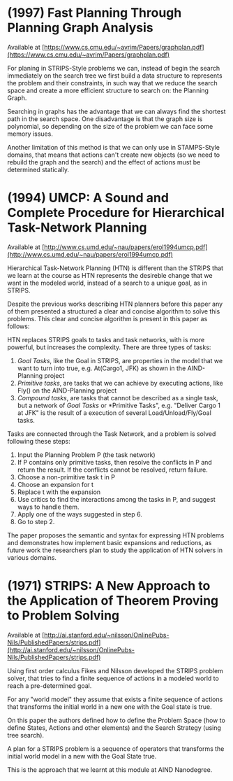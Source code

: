 # (1997) Fast Planning Through Planning Graph Analysis

Available at  [https://www.cs.cmu.edu/~avrim/Papers/graphplan.pdf](https://www.cs.cmu.edu/~avrim/Papers/graphplan.pdf)

For planing in STRIPS-Style problems we can, instead of begin the search immediately on the search tree we first build a data structure to represents the problem and their constraints, in such way that we reduce the search space and create a more efficient structure to search on: the Planning Graph.

Searching in graphs has the advantage that we can always find the shortest path in the search space. One disadvantage is that the graph size is polynomial, so depending on the size of the problem we can face some memory issues.

Another limitation of this method is that we can only use in STAMPS-Style domains, that means that actions can't create new objects (so we need to rebuild the graph and the search) and the effect of actions must be determined statically.

# (1994) UMCP: A Sound and Complete Procedure for Hierarchical Task-Network Planning

Available at  [http://www.cs.umd.edu/~nau/papers/erol1994umcp.pdf](http://www.cs.umd.edu/~nau/papers/erol1994umcp.pdf)

Hierarchical Task-Network Planning (HTN) is different than the STRIPS that we learn at the course as HTN represents the desireble change that we want in the modeled world, instead of a search to a unique goal, as in STRIPS.
 
Despite the previous works describing HTN planners before this paper any of them presented a structured a clear and concise algorithm to solve this problems. This clear and concise algorithm is present in this paper as follows:
 
HTN replaces STRIPS goals to tasks and task networks, with is more powerful, but increases the complexity. There are three types of tasks: 

1. *Goal Tasks*, like the Goal in STRIPS, are properties in the model that we want to turn into true, e.g. At(Cargo1, JFK) as shown in the AIND-Planning project
2. *Primitive tasks*, are tasks that we can achieve by executing actions, like Fly() on the AIND-Planning project
3. *Compound tasks*, are tasks that cannot be described as a single task, but a network of *Goal Tasks* or *Primitive Tasks", e.g. "Deliver Cargo 1 at JFK" is the result of a execution of several Load/Unload/Fly/Goal tasks.

Tasks are connected through the Task Network, and a problem is solved following these steps:

1. Input the Planning Problem P (the task network)
2. If P contains only primitive tasks, then resolve the conflicts in P and return the result. If the conflicts cannot be resolved, return failure.
3. Choose a non-primitive task t in P
4. Choose an expansion for t
5. Replace t with the expansion
6. Use critics to find the interactions among the tasks in P, and suggest ways 
to handle them.
7. Apply one of the ways suggested in step 6.
8. Go to step 2.
 
The paper proposes the semantic and syntax for expressing HTN problems and demonstrates how implement basic expansions and reductions, as future work the researchers plan to study the application of HTN solvers in various domains.

# (1971) STRIPS: A New Approach to the Application of Theorem Proving to Problem Solving

Available at [http://ai.stanford.edu/~nilsson/OnlinePubs-Nils/PublishedPapers/strips.pdf](http://ai.stanford.edu/~nilsson/OnlinePubs-Nils/PublishedPapers/strips.pdf)

Using first order calculus Fikes and Nilsson developed the STRIPS problem solver, that tries to find a finite sequence of actions in a modeled world to reach a pre-determined goal.

For any "world model" they assume that exists a finite sequence of actions that transforms the initial world in a new one with the Goal state is true.

On this paper the authors defined how to define the Problem Space (how to define States, Actions and other elements) and the Search Strategy (using tree search).

A plan for a STRIPS problem is a sequence of operators that transforms the initial world model in a new with the Goal State true.

This is the approach that we learnt at this module at AIND Nanodegree. 